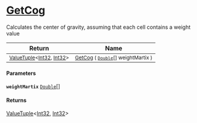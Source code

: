 # [GetCog](./ArrayExtension--GetCog.md)

Calculates the center of gravity, assuming that each cell contains  a weight value

| Return | Name | 
| --- | --- | 
| <sub>[ValueTuple](https://docs.microsoft.com/en-us/dotnet/api/System.ValueTuple-2)\<[Int32](https://docs.microsoft.com/en-us/dotnet/api/System.Int32), [Int32](https://docs.microsoft.com/en-us/dotnet/api/System.Int32)></sub> | <sub>[GetCog](./ArrayExtension--GetCog.md) ( [`Double`](https://docs.microsoft.com/en-us/dotnet/api/System.Double)[] weightMartix )</sub> | 


#### Parameters
**`weightMartix`**  [`Double`](https://docs.microsoft.com/en-us/dotnet/api/System.Double)[]<br>
#### Returns
[ValueTuple](https://docs.microsoft.com/en-us/dotnet/api/System.ValueTuple-2)\<[Int32](https://docs.microsoft.com/en-us/dotnet/api/System.Int32), [Int32](https://docs.microsoft.com/en-us/dotnet/api/System.Int32)><br>
